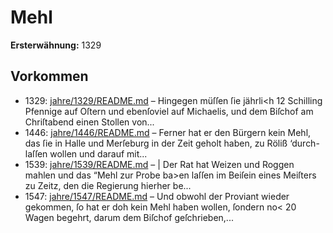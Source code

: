 # Mehl

**Ersterwähnung:** 1329

## Vorkommen
- 1329: [jahre/1329/README.md](../jahre/1329/README.md) – Hingegen müſſen ſie jährli<h 12 Schilling Pfennige auf
Oſtern und ebenſoviel auf Michaelis, und dem Biſchof am
Chriſtabend einen Stollen von...
- 1446: [jahre/1446/README.md](../jahre/1446/README.md) – Ferner hat er den Bürgern kein Mehl, das ſie in Halle
und Merſeburg in der Zeit geholt haben, zu Röliß ‘durch-
laſſen wollen und darauf mit...
- 1539: [jahre/1539/README.md](../jahre/1539/README.md) – |
Der Rat hat Weizen und Roggen mahlen und das
“Mehl zur Probe ba>en laſſen im Beiſein eines Meiſters
zu Zeitz, den die Regierung hierher be...
- 1547: [jahre/1547/README.md](../jahre/1547/README.md) – Und obwohl der Proviant wieder
gekommen, ſo hat er doh kein Mehl haben wollen, ſondern
no< 20 Wagen begehrt, darum dem Biſchof geſchrieben,...
